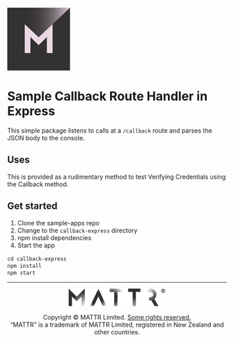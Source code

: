 [![MATTR](../docs/assets/mattr-logo-square.svg)](https://github.com/mattrglobal)

# Sample Callback Route Handler in Express

This simple package listens to calls at a `/callback` route and parses the JSON body to the console.

## Uses
This is provided as a rudimentary method to test Verifying Credentials using the Callback method.

## Get started

1. Clone the sample-apps repo
2. Change to the `callback-express` directory
3. npm install dependencies
4. Start the app


```
cd callback-express
npm install
npm start
```


---

<p align="center"><a href="https://mattr.global" target="_blank"><img height="40px" src ="../docs/assets/mattr-logo-tm.svg"></a></p><p align="center">Copyright © MATTR Limited. <a href="../LICENSE">Some rights reserved.</a><br/>“MATTR” is a trademark of MATTR Limited, registered in New Zealand and other countries.</p>
